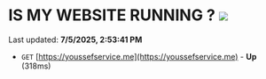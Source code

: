 # IS MY WEBSITE RUNNING ? [![](https://img.shields.io/static/v1?label=Sponsor&message=%E2%9D%A4&logo=GitHub&color=%23fe8e86)](https://github.com/sponsors/Youssef-Lehmam)

Last updated: **7/5/2025, 2:53:41 PM**

- `GET` [https://youssefservice.me](https://youssefservice.me) - **Up** (318ms)
